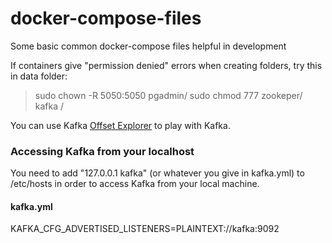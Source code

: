 # docker-compose-files
Some basic common docker-compose files helpful in development

If containers give "permission denied" errors when creating folders, try this in data folder:

> sudo chown -R 5050:5050 pgadmin/
> sudo chmod 777 zookeper/ kafka /

You can use Kafka [Offset Explorer](https://www.kafkatool.com/) to play with Kafka.

### Accessing Kafka from your localhost
You need to add "127.0.0.1 kafka" (or whatever you give in kafka.yml) to /etc/hosts in order to access Kafka from your local machine.

#### kafka.yml
KAFKA_CFG_ADVERTISED_LISTENERS=PLAINTEXT://kafka:9092